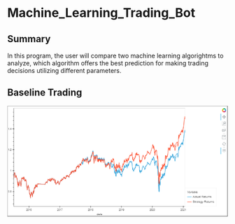 # Machine_Learning_Trading_Bot
## Summary
In this program, the user will compare two machine learning algorightms to analyze, which algorithm offers the best prediction for making trading decisions utilizing different parameters. 

## Baseline Trading  
 ![](images/baseline_trading.PNG)